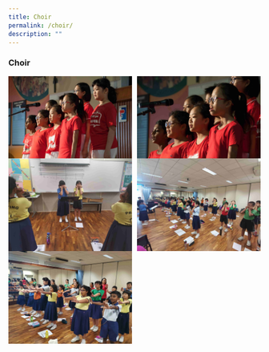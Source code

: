 ```yaml
---
title: Choir
permalink: /choir/
description: ""
---
```

### **Choir**
<img src="/images/c1.jpg" style="width:49%" align=left>
<img src="/images/c2.jpg" style="width:49%" align=right>

<br><br><br><br>
<br><br><br><br>

<img src="/images/c3.jpg" style="width:49%" align=left>
<img src="/images/c4.jpg" style="width:49%" align=right>

<br><br><br><br>
<br><br><br><br>

<img src="/images/c5.jpg" style="width:49%" align=left>
